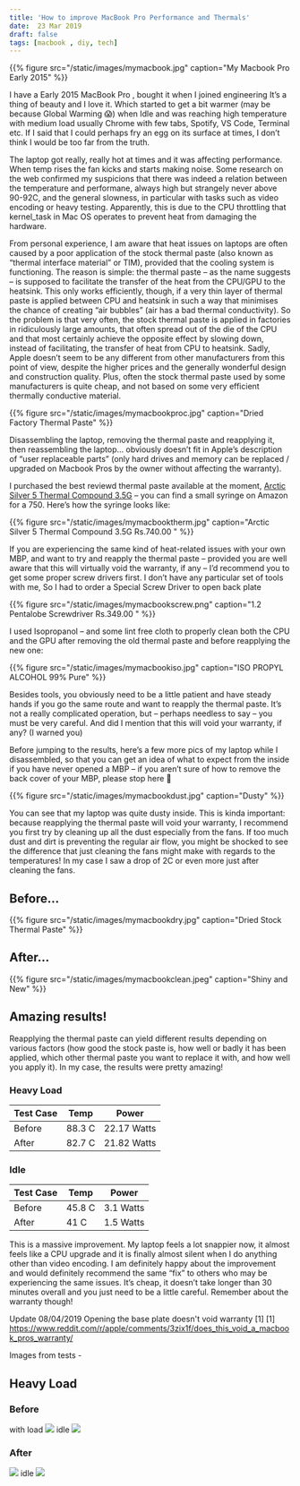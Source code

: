 ```yaml
---
title: 'How to improve MacBook Pro Performance and Thermals'
date:  23 Mar 2019
draft: false
tags: [macbook , diy, tech]
---
```


{{% figure src="/static/images/mymacbook.jpg" caption="My Macbook Pro Early 2015" %}}


I have a Early 2015 MacBook Pro , bought it when I joined engineering  It’s a thing of beauty and I love it. Which  started to get a bit warmer (may be because Global Warming 😱) when Idle and was reaching high temperature with medium load usually Chrome with few tabs, Spotify, VS Code, Terminal etc. If I said that I could perhaps fry an egg on its surface at times, I don’t think I would be too far from the truth.

The laptop got really, really hot at times and it was affecting performance. When temp rises the fan kicks and starts making noise.
Some research on the web confirmed my suspicions that there was indeed a relation between the temperature and performane, always high but strangely never above 90-92C, and the general slowness, in particular with tasks such as video encoding or heavy testing. Apparently, this is due to the CPU throttling that kernel_task in Mac OS operates to prevent heat from damaging the hardware.

From personal experience, I am aware that heat issues on laptops are often caused by a poor application of the stock thermal paste (also known as “thermal interface material” or TIM), provided that the cooling system is functioning. The reason is simple: the thermal paste – as the name suggests – is supposed to facilitate the transfer of the heat from the CPU/GPU to the heatsink. This only works efficiently, though, if a very thin layer of thermal paste is applied between CPU and heatsink in such a way that minimises the chance of creating “air bubbles” (air has a bad thermal conductivity). So the problem is that very often, the stock thermal paste is applied in factories in ridiculously large amounts, that often spread out of the die of the CPU and that most certainly achieve the opposite effect by slowing down, instead of facilitating, the transfer of heat from CPU to heatsink. Sadly, Apple doesn’t seem to be any different from other manufacturers from this point of view, despite the higher prices and the generally wonderful design and construction quality. Plus, often the stock thermal paste used by some manufacturers is quite cheap, and not based on some very efficient thermally conductive material.


{{% figure src="/static/images/mymacbookproc.jpg" caption="Dried Factory Thermal Paste" %}}


Disassembling the laptop, removing the thermal paste and reapplying it, then reassembling the laptop… obviously doesn’t fit in Apple’s description of “user replaceable parts” (only hard drives and memory can be replaced / upgraded on Macbook Pros by the owner without affecting the warranty).

<!--adsense-->
 I purchased the best reviewd thermal paste available at the moment, [Arctic Silver 5 Thermal Compound 3.5G](https://amzn.to/2OovPl4)  – you can find a small syringe on Amazon for a 750. Here’s how the syringe looks like:


{{% figure src="/static/images/mymacbooktherm.jpg" caption="Arctic Silver 5 Thermal Compound 3.5G    Rs.740.00 " %}}


If you are experiencing the same kind of heat-related issues with your own MBP, and want to try and reapply the thermal paste – provided you are well aware that this will virtually void the warranty, if any – I’d recommend you to get some proper screw drivers first. I don’t have any particular set of tools with me, So I had to order a Special Screw Driver to open back plate



{{% figure src="/static/images/mymacbookscrew.png" caption="1.2 Pentalobe Screwdriver    Rs.349.00 " %}}


I used Isopropanol – and some lint free cloth to properly clean both the CPU and the GPU after removing the old thermal paste and before reapplying the new one:


{{% figure src="/static/images/mymacbookiso.jpg" caption="ISO PROPYL ALCOHOL 99% Pure" %}}

Besides tools, you obviously need to be a little patient and have steady hands if you go the same route and want to reapply the thermal paste. It’s not a really complicated operation, but – perhaps needless to say – you must be very careful. And did I mention that this will void your warranty, if any? (I warned you)
<!--adsense-->


Before jumping to the results, here’s a few more pics of my laptop while I disassembled, so that you can get an idea of what to expect from the inside if you have never opened a MBP – if you aren’t sure of how to remove the back cover of your MBP, please stop here 🙂


{{% figure src="/static/images/mymacbookdust.jpg" caption="Dusty" %}}

You can see that my laptop was quite dusty inside. This is kinda important: because reapplying the thermal paste will void your warranty, I recommend you first try by cleaning up all the dust especially from the fans. If too much dust and dirt is preventing the regular air flow, you might be shocked to see the difference that just cleaning the fans might make with regards to the temperatures! In my case I saw a drop of 2C or even more just after cleaning the fans.
<!--adsense-->


## Before...

{{% figure src="/static/images/mymacbookdry.jpg" caption="Dried Stock Thermal Paste" %}}


## After...

{{% figure src="/static/images/mymacbookclean.jpeg" caption="Shiny and New" %}}

## Amazing results!

Reapplying the thermal paste can yield different results depending on various factors (how good the stock paste is, how well or badly it has been applied, which other thermal paste you want to replace it with, and how well you apply it). In my case, the results were pretty amazing!

### Heavy Load
Test Case  |  Temp | Power 
----------|--------|--------
Before    |   88.3 C| 22.17 Watts
After    |   82.7 C| 21.82 Watts


### Idle
Test Case  |  Temp | Power 
-----------|-------- |--------
Before    |   45.8 C  | 3.1 Watts
After    |   41 C| 1.5 Watts

This is a massive improvement. My laptop feels a lot snappier now, it almost feels like a CPU upgrade and it is finally almost silent when I do anything other than video encoding. I am definitely happy about the improvement and would definitely recommend the same “fix” to others who may be experiencing the same issues. It’s cheap, it doesn’t take longer than 30 minutes overall and you just need to be a little careful. Remember about the warranty though!


Update 08/04/2019
Opening the base plate doesn't void warranty [1]
[1] https://www.reddit.com/r/apple/comments/3zix1f/does_this_void_a_macbook_pros_warranty/



Images from tests - 
## Heavy Load 

### Before 
with load
![](/static/images/testload.png)
idle
![](/static/images/testidle.png)
### After

![](/static/images/testafterload.png)
idle
![](/static/images/testafteridle.png)


